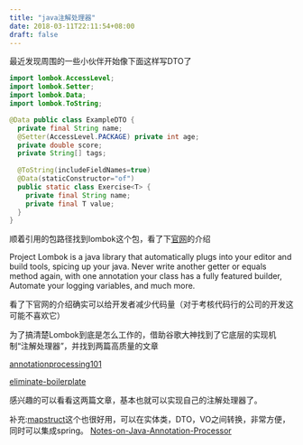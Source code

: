 ```yaml
---
title: "java注解处理器"
date: 2018-03-11T22:11:54+08:00
draft: false
---
```

最近发现周围的一些小伙伴开始像下面这样写DTO了
```java
import lombok.AccessLevel;
import lombok.Setter;
import lombok.Data;
import lombok.ToString;

@Data public class ExampleDTO {
  private final String name;
  @Setter(AccessLevel.PACKAGE) private int age;
  private double score;
  private String[] tags;
  
  @ToString(includeFieldNames=true)
  @Data(staticConstructor="of")
  public static class Exercise<T> {
    private final String name;
    private final T value;
  }
}
```
顺着引用的包路径找到lombok这个包，看了下[官网](https://projectlombok.org/)的介绍

Project Lombok is a java library that automatically plugs into your editor and build tools, spicing up your java.
Never write another getter or equals method again, with one annotation your class has a fully featured builder, Automate your logging variables, and much more.

看了下官网的介绍确实可以给开发者减少代码量（对于考核代码行的公司的开发这可能不喜欢它）

为了搞清楚Lombok到底是怎么工作的，借助谷歌大神找到了它底层的实现机制“注解处理器”，并找到两篇高质量的文章

[annotationprocessing101](http://hannesdorfmann.com/annotation-processing/annotationprocessing101)

[eliminate-boilerplate](https://academy.realm.io/posts/360andev-ryan-harter-eliminate-boilerplate/)

感兴趣的可以看看这两篇文章，基本也就可以实现自己的注解处理器了。

补充:[mapstruct](http://mapstruct.org/)这个也很好用，可以在实体类，DTO，VO之间转换，非常方便，同时可以集成spring。
[Notes-on-Java-Annotation-Processor](https://lotabout.me/2017/Notes-on-Java-Annotation-Processor/)






